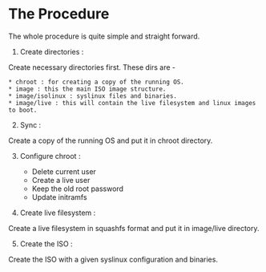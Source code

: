 # The Procedure 

The whole procedure is quite simple and straight forward.

1. Create directories :

Create necessary directories first. These dirs are -

	* chroot : for creating a copy of the running OS.
	* image : this the main ISO image structure.
	* image/isolinux : syslinux files and binaries.
	* image/live : this will contain the live filesystem and linux images to boot.

2. Sync :

Create a copy of the running OS and put it in chroot directory.

3. Configure chroot :

	* Delete current user
	* Create a live user
	* Keep the old root password
	* Update initramfs

4. Create live filesystem :

Create a live filesystem in squashfs format and put it in image/live directory.

5. Create the ISO :

Create the ISO with a given syslinux configuration and binaries.
 
